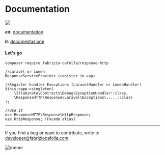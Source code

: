 # Documentation 
![](https://img.shields.io/badge/version-1.0.0--rc-green.svg) 

**en**: [documentation](https://github.com/FabrizioCafolla/response-http/wiki/Response-http-documentation)

**it**: [documentazione](https://github.com/FabrizioCafolla/response-http/wiki/Documentazione-response-http)

#### Let's go
    
    composer require fabrizio-cafolla/response-http
    
    //Laravel or Lumen
    ResponseServiceProvider (register in app)
    
    //Register handler Execptions (LaravelHandler or LumenHandler)
    $this->app->singleton(
        \Illuminate\Contracts\Debug\ExceptionHandler::class,
        \ResponseHTTP\Response\Laravel\Exceptions\.....::class
    );
    
    //Use it
    use ResponseHTTP\Response\HttpResponse;
    use HttpResponse; (Facade alias)
    
***

If you find a bug or want to contribute, write to developer@fabriziocafolla.com

![meme](http://blog.davidjs.com/wp-content/uploads/2018/09/debugging.jpg)
